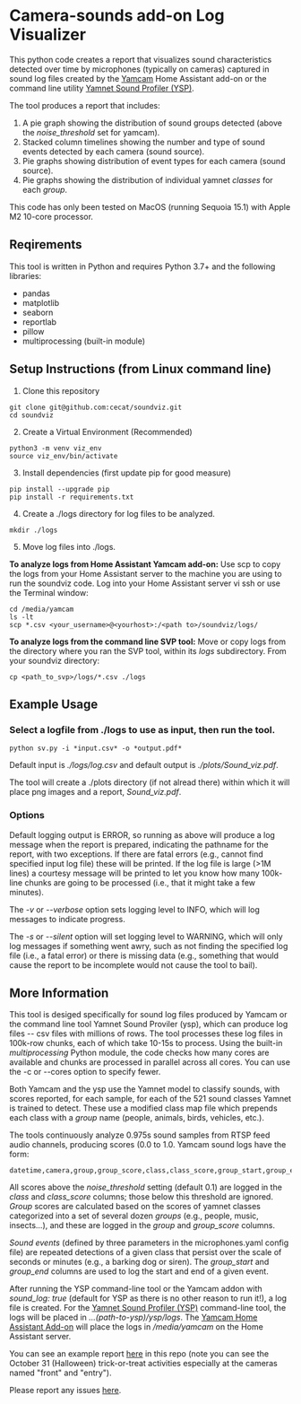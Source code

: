 
# Camera-sounds add-on Log Visualizer

This python code creates a report that visualizes sound characteristics detected
over time by microphones (typically on cameras) captured in sound log files 
created by the
[Yamcam](https://github.com/cecat/CeC-HA-Addons/tree/main/yamcam3)
Home Assistant add-on or the command line utility
[Yamnet Sound Profiler (YSP)](https://github.com/cecat/ysp).

The tool produces a report that includes:
1. A pie graph showing the distribution of sound groups detected (above 
the *noise_threshold* set for yamcam).
2. Stacked column timelines showing the number and type of sound events
detected by each camera (sound source).
3. Pie graphs showing distribution of event types for each camera (sound source).
4. Pie graphs showing the distribution of individual yamnet *classes* for each
*group*.

This code has only been tested on MacOS (running Sequoia 15.1) with Apple M2
10-core processor.

## Reqirements

This tool is written in Python and requires Python 3.7+ and the following libraries:
* pandas
* matplotlib
* seaborn
* reportlab
* pillow
* multiprocessing (built-in module)

## Setup Instructions (from Linux command line)

1. Clone this repository
```
git clone git@github.com:cecat/soundviz.git
cd soundviz
```

2. Create a Virtual Environment (Recommended)
```
python3 -m venv viz_env
source viz_env/bin/activate
```

3. Install dependencies (first update pip for good measure)
```
pip install --upgrade pip
pip install -r requirements.txt
```

4. Create a ./logs directory for log files to be analyzed.
```
mkdir ./logs
```

5. Move log files into ./logs.

**To analyze logs from Home Assistant Yamcam add-on:**
Use scp to copy the logs from your Home Assistant server to the machine you are using to run the soundviz code. Log into your Home Assistant server vi ssh or use the Terminal window:

```
cd /media/yamcam
ls -lt
scp *.csv <your_username>@<yourhost>:/<path to>/soundviz/logs/
```

**To analyze logs from the command line SVP tool:**
Move or copy logs from the directory where you ran the SVP tool, within its *logs*
subdirectory.  From your soundviz directory:
```
cp <path_to_svp>/logs/*.csv ./logs
```

## Example Usage

### Select a logfile from ./logs to use as input, then run the tool.
```
python sv.py -i *input.csv* -o *output.pdf*
```
Default input is *./logs/log.csv* and default output is *./plots/Sound_viz.pdf*.

The tool will create a ./plots directory (if not alread there) within which it
will place png images and a report, *Sound_viz.pdf*.

### Options
Default logging output is ERROR, so running as above will produce a log message
when the report is prepared, indicating the pathname for the report, with two
exceptions.  If there are fatal errors (e.g., cannot find specified input
log file) these will be printed.  If the log file is large (>1M lines) a
courtesy message will be printed to let you know how 
many 100k-line chunks are going to be processed (i.e., that it might
take a few minutes).

The *-v* or *--verbose* option sets logging level to INFO, which will log messages 
to indicate progress.

The *-s* or *--silent* option will set logging level to WARNING, which will only
log messages if something went awry, such as not finding the specified log file
(i.e., a fatal error) or there is missing data (e.g., something that would cause
the report to be incomplete would not cause the tool to bail).

## More Information

This tool is desiged specifically for sound log files produced by Yamcam or
the command line tool Yamnet Sound Proviler (ysp), which can produce
log files -- csv files with millions of rows.  The tool processes these log files in 100k-row
chunks, each of which take 10-15s to process.  Using the built-in *multiprocessing*
Python module, the code checks how many cores are available and chunks are processed in parallel
across all cores. You can use the -c or --cores option to specify fewer.

Both Yamcam and the ysp use the Yamnet model to classify sounds, with scores reported, for each
sample, for each of the 521 sound classes Yamnet is trained to detect.  These 
use a modified class map file which prepends each class with a *group* 
name (people, animals, birds, vehicles, etc.).

The tools continuously analyze 0.975s sound samples from RTSP feed audio channels, 
producing scores (0.0 to 1.0. Yamcam sound logs have the form:
```
datetime,camera,group,group_score,class,class_score,group_start,group_end
```

All scores above the *noise_threshold* setting
(default 0.1) are logged in the *class* and *class_score* columns; those
below this threshold are ignored.  *Group*
scores are calculated based on the scores of yamnet classes categorized into
a set of several dozen *groups* (e.g., people, music, insects...), and these are
logged in the *group* and *group_score* columns.

*Sound events* (defined by three parameters in the microphones.yaml config file)
are repeated detections of a given class that persist over the scale of seconds
or minutes (e.g., a barking dog or siren). The *group_start* and *group_end* columns
are used to log the start and end of a given event.


After running the YSP command-line tool or the Yamcam addon with *sound_log: true*
(default for YSP as there is no other reason to run it!), a log file is created.
For the
[Yamnet Sound Profiler (YSP)](https://github.com/cecat/ysp)
command-line tool, the logs will be placed in *...(path-to-ysp)/ysp/logs*.
The 
[Yamcam Home Assistant Add-on](https://github.com/cecat/CeC-HA-Addons/tree/main/yamcam3)
will place the logs in */media/yamcam* on the Home Assistant server. 

You can see an example report 
[here](https://github.com/cecat/soundviz/blob/main/example_report.pdf)
in this repo (note you can see the October 31 (Halloween) trick-or-treat activities especially
at the cameras named "front" and "entry").

Please report any issues
[here](https://github.com/cecat/soundviz/issues). 
